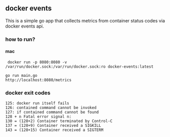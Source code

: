 ## docker events

This is a simple go app that collects metrics from container status codes via docker events api.


### how to run?

#### mac

```
 docker run -p 8080:8080 -v /var/run/docker.sock:/var/run/docker.sock:ro docker-events:latest
```

```
go run main.go
http://localhost:8080/metrics
```

### docker exit codes

```
125: docker run itself fails
126: contained command cannot be invoked
127: if contained command cannot be found
128 + n Fatal error signal n:
130 = (128+2) Container terminated by Control-C
137 = (128+9) Container received a SIGKILL
143 = (128+15) Container received a SIGTERM
```
